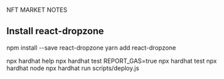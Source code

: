 NFT MARKET NOTES

## Install react-dropzone

npm install --save react-dropzone
yarn add react-dropzone

npx hardhat help
npx hardhat test
REPORT_GAS=true npx hardhat test
npx hardhat node
npx hardhat run scripts/deploy.js
